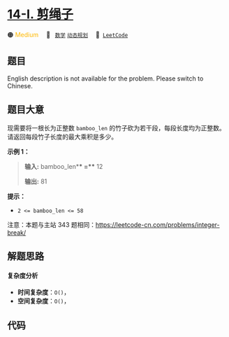# [14-I. 剪绳子](https://leetcode.cn/problems/jian-sheng-zi-lcof)

🟠 <font color=#ffb800>Medium</font>&emsp; 🔖&ensp; [`数学`](/tag/math.md) [`动态规划`](/tag/dynamic-programming.md)&emsp; 🔗&ensp;[`LeetCode`](https://leetcode.cn/problems/jian-sheng-zi-lcof)

## 题目

English description is not available for the problem. Please switch to
Chinese.

## 题目大意

现需要将一根长为正整数 `bamboo_len` 的竹子砍为若干段，每段长度均为正整数。请返回每段竹子长度的最大乘积是多少。

**示例 1：**

> **输入:** bamboo_len\***\* =\*\*** 12
>
> **输出:** 81

**提示：**

- `2 <= bamboo_len <= 58`

注意：本题与主站 343 题相同：<https://leetcode-cn.com/problems/integer-break/>

## 解题思路

#### 复杂度分析

- **时间复杂度**：`O()`，
- **空间复杂度**：`O()`，

## 代码

```javascript

```
